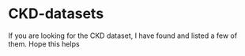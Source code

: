 # CKD-datasets
If you are looking for the CKD dataset, I have found and listed a few of them. Hope this helps
